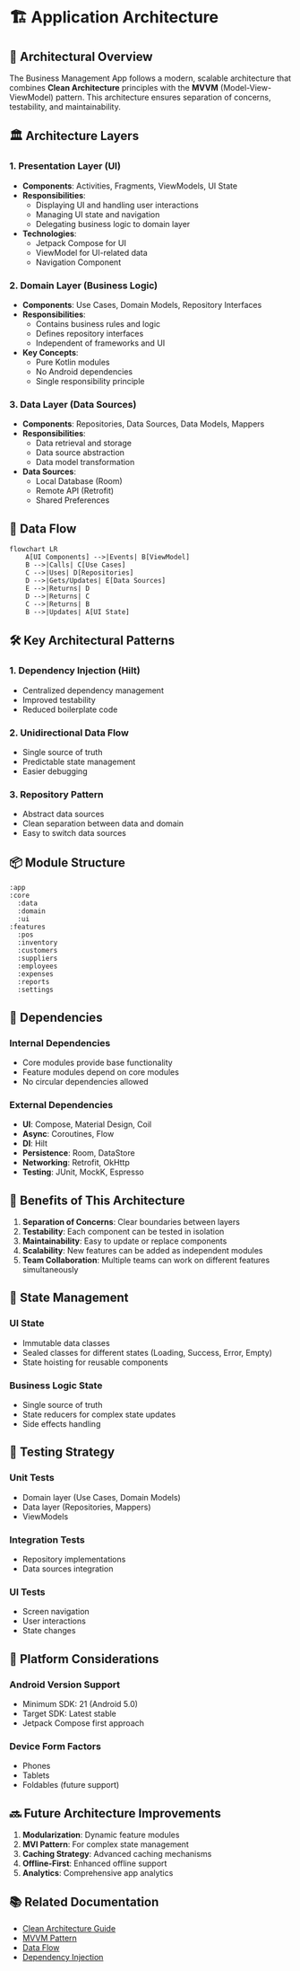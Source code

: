 # 🏗️ Application Architecture

## 🧱 Architectural Overview

The Business Management App follows a modern, scalable architecture that combines **Clean Architecture** principles with the **MVVM** (Model-View-ViewModel) pattern. This architecture ensures separation of concerns, testability, and maintainability.

## 🏛️ Architecture Layers

### 1. Presentation Layer (UI)
- **Components**: Activities, Fragments, ViewModels, UI State
- **Responsibilities**:
  - Displaying UI and handling user interactions
  - Managing UI state and navigation
  - Delegating business logic to domain layer
- **Technologies**:
  - Jetpack Compose for UI
  - ViewModel for UI-related data
  - Navigation Component

### 2. Domain Layer (Business Logic)
- **Components**: Use Cases, Domain Models, Repository Interfaces
- **Responsibilities**:
  - Contains business rules and logic
  - Defines repository interfaces
  - Independent of frameworks and UI
- **Key Concepts**:
  - Pure Kotlin modules
  - No Android dependencies
  - Single responsibility principle

### 3. Data Layer (Data Sources)
- **Components**: Repositories, Data Sources, Data Models, Mappers
- **Responsibilities**:
  - Data retrieval and storage
  - Data source abstraction
  - Data model transformation
- **Data Sources**:
  - Local Database (Room)
  - Remote API (Retrofit)
  - Shared Preferences

## 🔄 Data Flow

```mermaid
flowchart LR
    A[UI Components] -->|Events| B[ViewModel]
    B -->|Calls| C[Use Cases]
    C -->|Uses| D[Repositories]
    D -->|Gets/Updates| E[Data Sources]
    E -->|Returns| D
    D -->|Returns| C
    C -->|Returns| B
    B -->|Updates| A[UI State]
```

## 🛠️ Key Architectural Patterns

### 1. Dependency Injection (Hilt)
- Centralized dependency management
- Improved testability
- Reduced boilerplate code

### 2. Unidirectional Data Flow
- Single source of truth
- Predictable state management
- Easier debugging

### 3. Repository Pattern
- Abstract data sources
- Clean separation between data and domain
- Easy to switch data sources

## 📦 Module Structure

```
:app
:core
  :data
  :domain
  :ui
:features
  :pos
  :inventory
  :customers
  :suppliers
  :employees
  :expenses
  :reports
  :settings
```

## 🔗 Dependencies

### Internal Dependencies
- Core modules provide base functionality
- Feature modules depend on core modules
- No circular dependencies allowed

### External Dependencies
- **UI**: Compose, Material Design, Coil
- **Async**: Coroutines, Flow
- **DI**: Hilt
- **Persistence**: Room, DataStore
- **Networking**: Retrofit, OkHttp
- **Testing**: JUnit, MockK, Espresso

## 🚀 Benefits of This Architecture

1. **Separation of Concerns**: Clear boundaries between layers
2. **Testability**: Each component can be tested in isolation
3. **Maintainability**: Easy to update or replace components
4. **Scalability**: New features can be added as independent modules
5. **Team Collaboration**: Multiple teams can work on different features simultaneously

## 🔄 State Management

### UI State
- Immutable data classes
- Sealed classes for different states (Loading, Success, Error, Empty)
- State hoisting for reusable components

### Business Logic State
- Single source of truth
- State reducers for complex state updates
- Side effects handling

## 🧪 Testing Strategy

### Unit Tests
- Domain layer (Use Cases, Domain Models)
- Data layer (Repositories, Mappers)
- ViewModels

### Integration Tests
- Repository implementations
- Data sources integration

### UI Tests
- Screen navigation
- User interactions
- State changes

## 📱 Platform Considerations

### Android Version Support
- Minimum SDK: 21 (Android 5.0)
- Target SDK: Latest stable
- Jetpack Compose first approach

### Device Form Factors
- Phones
- Tablets
- Foldables (future support)

## 🔜 Future Architecture Improvements

1. **Modularization**: Dynamic feature modules
2. **MVI Pattern**: For complex state management
3. **Caching Strategy**: Advanced caching mechanisms
4. **Offline-First**: Enhanced offline support
5. **Analytics**: Comprehensive app analytics

## 📚 Related Documentation

- [Clean Architecture Guide](architecture/01-clean-architecture.md)
- [MVVM Pattern](architecture/02-mvvm-pattern.md)
- [Data Flow](architecture/03-data-flow.md)
- [Dependency Injection](architecture/04-dependency-injection.md)
